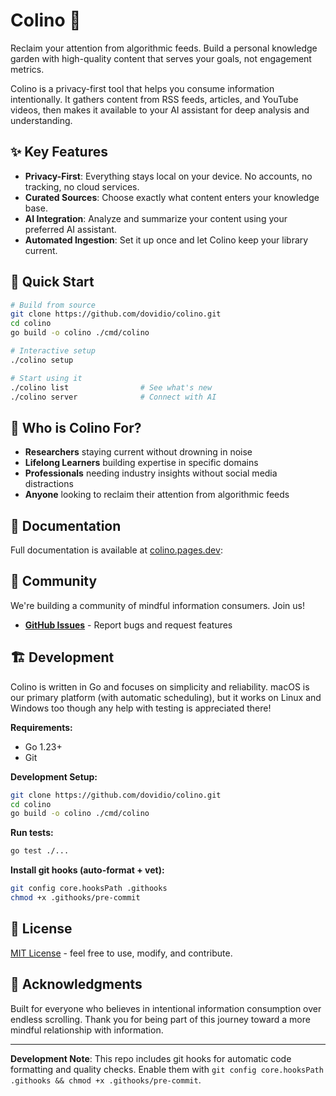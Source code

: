 
# Colino 🌱

Reclaim your attention from algorithmic feeds. Build a personal knowledge garden with high-quality content that serves your goals, not engagement metrics.

Colino is a privacy-first tool that helps you consume information intentionally. It gathers content from RSS feeds, articles, and YouTube videos, then makes it available to your AI assistant for deep analysis and understanding.

## ✨ Key Features

- **Privacy-First**: Everything stays local on your device. No accounts, no tracking, no cloud services.
- **Curated Sources**: Choose exactly what content enters your knowledge base.
- **AI Integration**: Analyze and summarize your content using your preferred AI assistant.
- **Automated Ingestion**: Set it up once and let Colino keep your library current.

## 🚀 Quick Start

```bash
# Build from source
git clone https://github.com/dovidio/colino.git
cd colino
go build -o colino ./cmd/colino

# Interactive setup
./colino setup

# Start using it
./colino list                # See what's new
./colino server              # Connect with AI
```

## 🧠 Who is Colino For?

- **Researchers** staying current without drowning in noise
- **Lifelong Learners** building expertise in specific domains
- **Professionals** needing industry insights without social media distractions
- **Anyone** looking to reclaim their attention from algorithmic feeds

## 📖 Documentation

Full documentation is available at [colino.pages.dev](https://getcolino.umberto.xyz):

## 🤝 Community

We're building a community of mindful information consumers. Join us!
- **[GitHub Issues](https://github.com/dovidio/colino/issues)** - Report bugs and request features

## 🏗️ Development

Colino is written in Go and focuses on simplicity and reliability. macOS is our primary platform (with automatic scheduling), but it works on Linux and Windows too though any help with testing is appreciated there!

**Requirements:**
- Go 1.23+
- Git

**Development Setup:**
```bash
git clone https://github.com/dovidio/colino.git
cd colino
go build -o colino ./cmd/colino
```

**Run tests:**
```bash
go test ./...
```

**Install git hooks (auto-format + vet):**
```bash
git config core.hooksPath .githooks
chmod +x .githooks/pre-commit
```

## 📄 License

[MIT License](LICENSE) - feel free to use, modify, and contribute.

## 🙏 Acknowledgments

Built for everyone who believes in intentional information consumption over endless scrolling. Thank you for being part of this journey toward a more mindful relationship with information.

---

**Development Note**: This repo includes git hooks for automatic code formatting and quality checks. Enable them with `git config core.hooksPath .githooks && chmod +x .githooks/pre-commit`.
